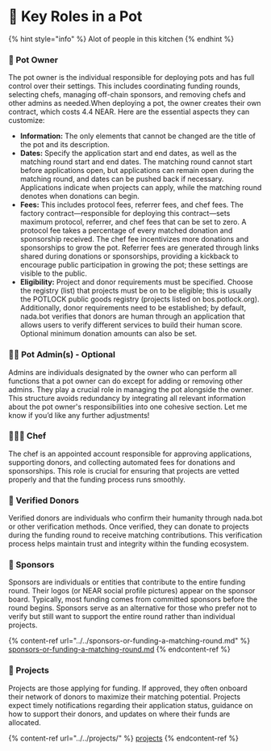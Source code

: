 # 🌟 Key Roles in a Pot



{% hint style="info" %}
Alot of people in this kitchen&#x20;
{% endhint %}

### 🔑 Pot Owner

The pot owner is the individual responsible for deploying pots and has full control over their settings. This includes coordinating funding rounds, selecting chefs, managing off-chain sponsors, and removing chefs and other admins as needed.When deploying a pot, the owner creates their own contract, which costs 4.4 NEAR. Here are the essential aspects they can customize:

* **Information:** The only elements that cannot be changed are the title of the pot and its description.
* **Dates:** Specify the application start and end dates, as well as the matching round start and end dates. The matching round cannot start before applications open, but applications can remain open during the matching round, and dates can be pushed back if necessary. Applications indicate when projects can apply, while the matching round denotes when donations can begin.
* **Fees:** This includes protocol fees, referrer fees, and chef fees. The factory contract—responsible for deploying this contract—sets maximum protocol, referrer, and chef fees that can be set to zero. A protocol fee takes a percentage of every matched donation and sponsorship received. The chef fee incentivizes more donations and sponsorships to grow the pot. Referrer fees are generated through links shared during donations or sponsorships, providing a kickback to encourage public participation in growing the pot; these settings are visible to the public.
* **Eligibility:** Project and donor requirements must be specified. Choose the registry (list) that projects must be on to be eligible; this is usually the POTLOCK public goods registry (projects listed on bos.potlock.org). Additionally, donor requirements need to be established; by default, nada.bot verifies that donors are human through an application that allows users to verify different services to build their human score. Optional minimum donation amounts can also be set.

### 💪🏿 Pot Admin(s) - Optional

Admins are individuals designated by the owner who can perform all functions that a pot owner can do except for adding or removing other admins. They play a crucial role in managing the pot alongside the owner. This structure avoids redundancy by integrating all relevant information about the pot owner's responsibilities into one cohesive section. Let me know if you’d like any further adjustments!

### **👩🏿‍🍳 Chef**&#x20;

The chef is an appointed account responsible for approving applications, supporting donors, and collecting automated fees for donations and sponsorships. This role is crucial for ensuring that projects are vetted properly and that the funding process runs smoothly.

### **🙏 Verified Donors**&#x20;

Verified donors are individuals who confirm their humanity through nada.bot or other verification methods. Once verified, they can donate to projects during the funding round to receive matching contributions. This verification process helps maintain trust and integrity within the funding ecosystem.

### **🥯 Sponsors**&#x20;

Sponsors are individuals or entities that contribute to the entire funding round. Their logos (or NEAR social profile pictures) appear on the sponsor board. Typically, most funding comes from committed sponsors before the round begins. Sponsors serve as an alternative for those who prefer not to verify but still want to support the entire round rather than individual projects.

{% content-ref url="../../sponsors-or-funding-a-matching-round.md" %}
[sponsors-or-funding-a-matching-round.md](../../sponsors-or-funding-a-matching-round.md)
{% endcontent-ref %}

### 🏥 Projects

Projects are those applying for funding. If approved, they often onboard their network of donors to maximize their matching potential. Projects expect timely notifications regarding their application status, guidance on how to support their donors, and updates on where their funds are allocated.&#x20;

{% content-ref url="../../projects/" %}
[projects](../../projects/)
{% endcontent-ref %}
